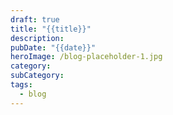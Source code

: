```yaml
---
draft: true
title: "{{title}}"
description: 
pubDate: "{{date}}"
heroImage: /blog-placeholder-1.jpg
category: 
subCategory: 
tags:
  - blog
---
```

